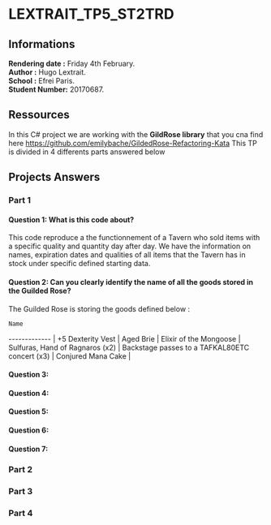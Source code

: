 # LEXTRAIT_TP5_ST2TRD

##  Informations ##

**Rendering date :** Friday 4th February.  
**Author :** Hugo Lextrait.  
**School :** Efrei Paris.  
**Student Number:** 20170687.  

## Ressources ##

In this C# project we are working with the **GildRose library** that you cna find here  https://github.com/emilybache/GildedRose-Refactoring-Kata 
This TP is divided in 4 differents parts answered below 

## Projects Answers ##

### Part 1 ###
#### Question 1: What is this code about?
 

This code reproduce a the functionnement of a Tavern who sold items with a specific quality and quantity day after day.
We have the information on names, expiration dates and qualities of all items that the Tavern has in stock under specific defined starting data.

#### Question 2: Can you clearly identify the name of all the goods stored in the Guilded Rose?

The Guilded Rose is storing the goods defined below : 

	Name  
------------- |
+5 Dexterity Vest  |
Aged Brie  |
Elixir of the Mongoose  |
Sulfuras, Hand of Ragnaros (x2)  |
Backstage passes to a TAFKAL80ETC concert (x3)  |
Conjured Mana Cake  |
  
#### Question 3:
#### Question 4:
#### Question 5:
#### Question 6:
#### Question 7:


### Part 2 ###


### Part 3 ###


### Part 4 ###


